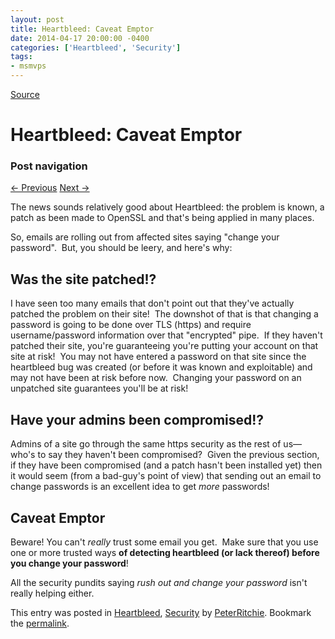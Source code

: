 ```yaml
---
layout: post
title: Heartbleed: Caveat Emptor
date: 2014-04-17 20:00:00 -0400
categories: ['Heartbleed', 'Security']
tags:
- msmvps
---
```

[Source](http://pr-blog.azurewebsites.net/2014/04/18/heartbleed-caveat-emptor/ "Permalink to Heartbleed: Caveat Emptor")

# Heartbleed: Caveat Emptor

### Post navigation

[← Previous][1] [Next →][2]

The news sounds relatively good about Heartbleed: the problem is known, a patch as been made to OpenSSL and that's being applied in many places.

So, emails are rolling out from affected sites saying "change your password".  But, you should be leery, and here's why:

## Was the site patched!?

I have seen too many emails that don't point out that they've actually patched the problem on their site!  The downshot of that is that changing a password is going to be done over TLS (https) and require username/password information over that "encrypted" pipe.  If they haven't patched their site, you're guaranteeing you're putting your account on that site at risk!  You may not have entered a password on that site since the heartbleed bug was created (or before it was known and exploitable) and may not have been at risk before now.  Changing your password on an unpatched site guarantees you'll be at risk!

## Have your admins been compromised!?

Admins of a site go through the same https security as the rest of us—who's to say they haven't been compromised?  Given the previous section, if they have been compromised (and a patch hasn't been installed yet) then it would seem (from a bad-guy's point of view) that sending out an email to change passwords is an excellent idea to get *more* passwords!

## Caveat Emptor

Beware! You can't *really* trust some email you get.  Make sure that you use one or more trusted ways **of detecting heartbleed (or lack thereof) before you change your password**!

All the security pundits saying _rush out and change your password_ isn't really helping either.

This entry was posted in [Heartbleed][3], [Security][4] by [PeterRitchie][5]. Bookmark the [permalink][6]. 

[1]: http://pr-blog.azurewebsites.net/2014/04/17/ssl-is-not-the-basis-of-mission-critical-security/
[2]: http://pr-blog.azurewebsites.net/2014/04/20/on-performance-of-immutable-collections/
[3]: http://pr-blog.azurewebsites.net/category/heartbleed/
[4]: http://pr-blog.azurewebsites.net/category/security/
[5]: http://pr-blog.azurewebsites.net/author/peterritchie/
[6]: http://pr-blog.azurewebsites.net/2014/04/18/heartbleed-caveat-emptor/ "Permalink to Heartbleed: Caveat Emptor"

